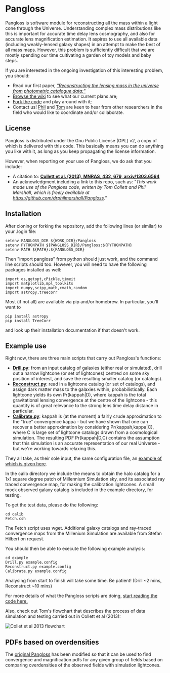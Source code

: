 # Pangloss

Pangloss is software module for reconstructing all the mass within a light cone
through the Universe.  Understanding complex mass distributions like
this is important for accurate time delay lens cosmography, and also for
accurate lens magnification estimation. It aspires to use all available
data (including weakly-lensed galaxy shapes) in an  attempt to make the best of all mass maps. However, this
problem is sufficiently difficult that we are mostly spending our time
cultivating a garden of toy models and baby steps.

If you are interested in the ongoing investigation of this interesting
problem, you should:
* Read our first paper, [_"Reconstructing the lensing mass in the universe from photometric catalogue data;"_](http://arxiv.org/abs/1303.6564)
* [Browse the wiki](https://github.com/drphilmarshall/Pangloss/wiki) 
to see what our current plans are;
* [Fork the code](https://github.com/drphilmarshall/Pangloss) and play around with it;
* Contact us! [Phil](mailto:dr.phil.marshall@gmail.com) and [Tom](mailto:tcollett@ast.cam.ac.uk) are keen to hear from other researchers in the field who would like to coordinate and/or collaborate.

## License

Pangloss is distributed under the Gnu Public License (GPL) v2, a copy of
which is delivered with this code. This basically means you can do
anything you like with it, as long as you keep propagating the license
information.

However, when reporting on your use of Pangloss, we do ask that you include:
* A citation to: **[Collett et al. (2013), MNRAS, 432, 679, arxiv/1303.6564](http://adsabs.harvard.edu/abs/2013MNRAS.432..679C)**
* An acknowledgment including a link to this repo, such as:
_"This work made use of the Pangloss code, written by Tom Collett and
Phil Marshall, which is freely available at https://github.com/drphilmarshall/Pangloss."_

## Installation

After cloning or forking the repository, 
add the following lines (or similar) to your .login file:

    setenv PANGLOSS_DIR ${WORK_DIR}/Pangloss
    setenv PYTHONPATH ${PANGLOSS_DIR}/Pangloss:${PYTHONPATH}
    setenv PATH ${PATH}:${PANGLOSS_DIR}

Then "import pangloss" from python should just work, and the command
line scripts should too. However, you will need to have the following packages
installed as well:

    import os,getopt,cPickle,timeit
    import matplotlib,mpl_toolkits
    import numpy,scipy,math,cmath,random
    import astropy,treecorr

Most (if not all) are available via pip and/or homebrew. In particular, you'll want to

    pip install astropy
    pip install TreeCorr

and look up their installation documentation if that doesn't work.


## Example use

Right now, there are three main scripts that carry out Pangloss's
functions:

* **[Drill.py](https://github.com/drphilmarshall/Pangloss/blob/master/Drill.py)**: 
from an input catalog of galaxies (either real or
simulated), drill out a narrow lightcone (or set of lightcones) centred
on some sky position of interest, and save the resulting smaller
catalog (or catalogs).
* **[Reconstruct.py](https://github.com/drphilmarshall/Pangloss/blob/master/Reconstruct.py)**:
read in a lightcone catalog (or set of catalogs), and
assign dark matter mass to the galaxies within, probabilistically. Each
lightcone yields its own Pr(kappah|D), where kappah is the total
gravitational lensing convergence at the centre of the lightcone - this
quantity is of great relevance to the strong lens time delay distance in
particular.
* **[Calibrate.py](https://github.com/drphilmarshall/Pangloss/blob/master/Calibrate.py)**:
 kappah is (at the moment) a fairly crude approximation
to the "true" convergence kappa - but we have shown that one can recover
a better approximation by considering Pr(kappah,kappa|C), where C is
large set of lightcone catalogs drawn from a cosmological simulation.
The resulting PDF Pr(kappah|D,C) contains the assumption that this
simulation is an accurate representation of our real Universe - but
we're working towards relaxing this.

They all take, as their sole input, the same configuration file, an
[example of which is given here](https://github.com/drphilmarshall/Pangloss/blob/master/pangloss/example_catalog.txt).

In the calib directory we include the means to obtain the halo catalog 
for a 1x1 square degree patch of Millennium Simulation sky, and its
associated ray traced convergence map, for making the calibration
lightcones. A small mock observed galaxy catalog is included in the
example directory, for testing.

To get the test data, please do the following:

    cd calib
    Fetch.csh

The Fetch script uses wget. 
Additional galaxy catalogs and ray-traced convergence maps from the
Millenium Simulation are available from Stefan Hilbert on request.

You should then be able to execute the following example analysis:

    cd example
    Drill.py example.config
    Reconstruct.py example.config
    Calibrate.py example.config
    
Analysing from start to finish will take some time. Be patient! 
(Drill ~2 mins, Reconstruct ~10 mins)

For more details of what the Pangloss scripts are doing, [start reading the code here.](https://github.com/drphilmarshall/Pangloss/wiki/Code-description)

Also, check out Tom's flowchart that describes the process of data simulation and testing carried out in Collett et al (2013):

![Collet et al 2013 flowchart](https://github.com/drphilmarshall/Pangloss/blob/master/doc/flowchart.png?raw=true)

## PDFs based on overdensities

The [original 
Pangloss](https://github.com/drphilmarshall/Pangloss) has been 
modified so that it can be used to find convergence and 
magnification pdfs for any given group of fields based on 
comparing overdensities of the observed fields with simulation 
lightcones.
